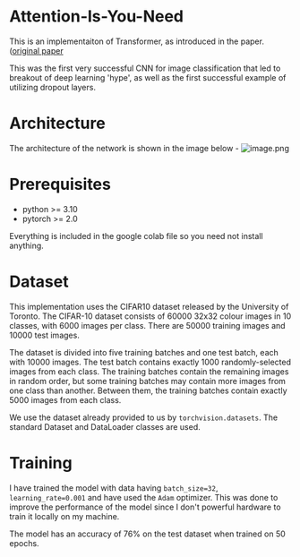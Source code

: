# Attention-Is-You-Need
This is an implementaiton of Transformer, as introduced in the paper. ([original paper]([[https://proceedings.neurips.cc/paper_files/paper/2012/file/c399862d3b9d6b76c8436e924a68c45b-Paper.pdf)

This was the first very successful CNN for image classification that led to breakout of deep learning 'hype', as well as the first successful example of utilizing dropout layers.

# Architecture
The architecture of the network is shown in the image below -
![image.png](https://raw.github.com/suryansh-sinha/AlexNet-CIFAR10/main/images/ArchitectureDiagram.png)

# Prerequisites
- python >= 3.10
- pytorch >= 2.0
  
Everything is included in the google colab file so you need not install anything.

# Dataset
This implementation uses the CIFAR10 dataset released by the University of Toronto. The CIFAR-10 dataset consists of 60000 32x32 colour images in 10 classes, with 6000 images per class. There are 50000 training images and 10000 test images.

The dataset is divided into five training batches and one test batch, each with 10000 images. The test batch contains exactly 1000 randomly-selected images from each class. The training batches contain the remaining images in random order, but some training batches may contain more images from one class than another. Between them, the training batches contain exactly 5000 images from each class.

We use the dataset already provided to us by `torchvision.datasets`. The standard Dataset and DataLoader classes are used.

# Training
I have trained the model with data having `batch_size=32`, `learning_rate=0.001` and have used the `Adam` optimizer. This was done to improve the performance of the model since I don't powerful hardware to train it locally on my machine.

The model has an accuracy of 76% on the test dataset when trained on 50 epochs.
